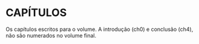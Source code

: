 # CAPÍTULOS
Os capítulos escritos para o volume. A introdução (ch0) e conclusão (ch4), não são numerados no volume final.